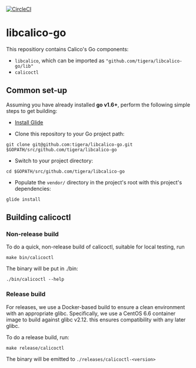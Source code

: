 [![CircleCI](https://circleci.com/gh/tigera/libcalico-go.svg?style=svg)](https://circleci.com/gh/tigera/libcalico-go)

# libcalico-go
This repositiory contains Calico's Go components:

- `libcalico`, which can be imported as `"github.com/tigera/libcalico-go/lib"`
- `calicoctl`

## Common set-up

Assuming you have already installed **go v1.6+**, perform the following simple steps to get building:

- [Install Glide](https://github.com/Masterminds/glide#install)

- Clone this repository to your Go project path: 
```
git clone git@github.com:tigera/libcalico-go.git $GOPATH/src/github.com/tigera/libcalico-go
```

- Switch to your project directory:
```
cd $GOPATH/src/github.com/tigera/libcalico-go
```

- Populate the `vendor/` directory in the project's root with this project's dependencies:
```
glide install
```

## Building calicoctl

### Non-release build
To do a quick, non-release build of calicoctl, suitable for local testing, run
```
make bin/calicoctl
```

The binary will be put in ./bin:
```
./bin/calicoctl --help
```

### Release build

For releases, we use a Docker-based build to ensure a clean environment with an appropriate glibc.  Specifically, we use a CentOS 6.6 container image to build against glibc v2.12.  this ensures compatibility with any later glibc.

To do a release build, run:
```
make release/calicoctl
```
The binary will be emitted to `./releases/calicoctl-<version>`

